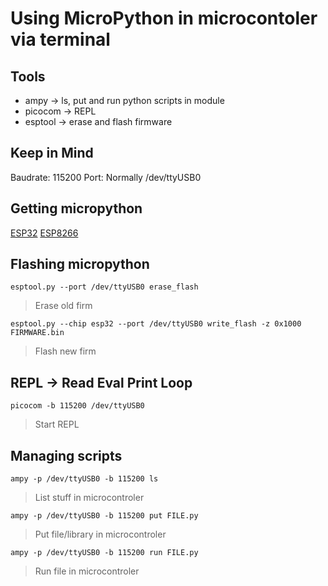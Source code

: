 # Using MicroPython in microcontoler via terminal

## Tools

- ampy -> ls, put and run python scripts in module
- picocom -> REPL
- esptool -> erase and flash firmware

## Keep in Mind

Baudrate: 115200
Port: Normally /dev/ttyUSB0

## Getting micropython

[ESP32](https://micropython.org/download/esp32/)
[ESP8266](https://micropython.org/download/esp8266-1m/)

## Flashing micropython

`esptool.py --port /dev/ttyUSB0 erase_flash`
> Erase old firm

`esptool.py --chip esp32 --port /dev/ttyUSB0 write_flash -z 0x1000 FIRMWARE.bin`
> Flash new firm

## REPL -> Read Eval Print Loop

`picocom -b 115200 /dev/ttyUSB0`
> Start REPL

## Managing scripts

`ampy -p /dev/ttyUSB0 -b 115200 ls`
> List stuff in microcontroler

`ampy -p /dev/ttyUSB0 -b 115200 put FILE.py`
> Put file/library in microcontroler

`ampy -p /dev/ttyUSB0 -b 115200 run FILE.py`
> Run file in microcontroler

